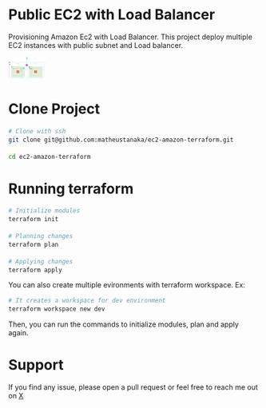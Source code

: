 # Public EC2 with Load Balancer

Provisioning Amazon Ec2 with Load Balancer. This project deploy multiple EC2 instances with public subnet and Load balancer.

<img src="./assets/AWS - Diagram.jpeg" width="75">

# Clone Project

```sh
# Clone with ssh
git clone git@github.com:matheustanaka/ec2-amazon-terraform.git

cd ec2-amazon-terraform
```

# Running terraform

```sh
# Initialize modules
terraform init

# Planning changes
terraform plan

# Applying changes
terraform apply
```

You can also create multiple evironments with terraform workspace. Ex:

```sh
# It creates a workspace for dev environment
terraform workspace new dev
```

Then, you can run the commands to initialize modules, plan and apply again.

# Support

If you find any issue, please open a pull request or feel free to reach me out on [X](https://x.com/matheus__tanaka)
